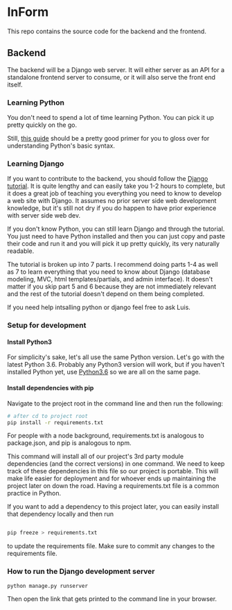 # InForm

This repo contains the source code for the backend and the frontend.

## Backend

The backend will be a Django web server. It will either server as an API for a standalone frontend server to consume, or it will also serve the front end itself.

### Learning Python

You don't need to spend a lot of time learning Python. You can pick it up pretty quickly on the go.

Still, [this guide](http://www.tutorialspoint.com/python/python_quick_guide.htm) should be a pretty good primer for you to gloss over for understanding Python's basic syntax.

### Learning Django

If you want to contribute to the backend, you should follow the [Django tutorial](https://docs.djangoproject.com/en/1.10/intro/tutorial01/). It is quite lengthy and can easily take you 1-2 hours to complete, but it does a great job of teaching you everything you need to know to develop a web site with Django. It assumes no prior server side web development knowledge, but it's still not dry if you do happen to have prior experience with server side web dev.

If you don't know Python, you can still learn Django and through the tutorial. You just need to have Python installed and then you can just copy and paste their code and run it and you will pick it up pretty quickly, its very naturally readable.

The tutorial is broken up into 7 parts. I recommend doing parts 1-4 as well as 7 to learn everything that you need to know about Django (database modeling, MVC, html templates/partials, and admin interface). It doesn't matter if you skip part 5 and 6 because they are not immediately relevant and the rest of the tutorial doesn't depend on them being completed.

If you need help intsalling python or django feel free to ask Luis. 

### Setup for development

#### Install Python3

For simplicity's sake, let's all use the same Python version. Let's go with the latest Python 3.6. Probably any Python3 version will work, but if you haven't installed Python yet, use [Python3.6](https://www.python.org/downloads/release/python-360/) so we are all on the same page.

#### Install dependencies with pip

Navigate to the project root in the command line and then run the following:

```bash
# after cd to project root
pip install -r requirements.txt
```

For people with a node background, requirements.txt is analogous to package.json, and pip is analogous to npm.

This command will install all of our project's 3rd party module dependencies (and the correct versions) in one command. We need to keep track of these dependencies in this file so our project is portable. This will make life easier for deployment and for whoever ends up maintaining the project later on down the road. Having a requirements.txt file is a common practice in Python.

If you want to add a dependency to this project later, you can easily install that dependency locally and then run 

```bash

pip freeze > requirements.txt
```

to update the requirements file. Make sure to commit any changes to the requirements file.

### How to run the Django development server

```bash
python manage.py runserver
```

Then open the link that gets printed to the command line in your browser.